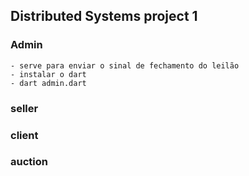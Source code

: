 ## Distributed Systems project 1

### Admin
    - serve para enviar o sinal de fechamento do leilão
    - instalar o dart
    - dart admin.dart 
### seller

### client

### auction